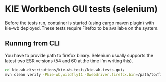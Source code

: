 # KIE Workbench GUI tests (selenium)

Before the tests run, container is started (using cargo maven plugin) with kie-wb deployed.
These tests require Firefox to be available on the system.

## Running from CLI

You have to provide path to firefox binary.
Selenium usually supports the latest two ESR versions (54 and 60 at the time I'm writing this).

```bash
cd kie-wb-distributions/kie-wb-tests/kie-wb-tests-gui/
mvn clean verify -Pkie-wb,wildfly11 -Dwebdriver.firefox.bin=/path/to/firefox/firefox-bin
```
